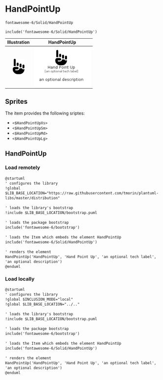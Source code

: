 # HandPointUp


```text
fontawesome-6/Solid/HandPointUp
```

```text
include('fontawesome-6/Solid/HandPointUp')
```



| Illustration | HandPointUp |
| :---: | :---: |
| ![illustration for Illustration](../../fontawesome-6/Solid/HandPointUp.png) | ![illustration for HandPointUp](../../fontawesome-6/Solid/HandPointUp.Local.png) |



## Sprites
The item provides the following sriptes:

- `<$HandPointUpXs>`
- `<$HandPointUpSm>`
- `<$HandPointUpMd>`
- `<$HandPointUpLg>`





## HandPointUp

### Load remotely
```plantuml
@startuml
' configures the library
!global $LIB_BASE_LOCATION="https://raw.githubusercontent.com/tmorin/plantuml-libs/master/distribution"

' loads the library's bootstrap
!include $LIB_BASE_LOCATION/bootstrap.puml

' loads the package bootstrap
include('fontawesome-6/bootstrap')

' loads the Item which embeds the element HandPointUp
include('fontawesome-6/Solid/HandPointUp')

' renders the element
HandPointUp('HandPointUp', 'Hand Point Up', 'an optional tech label', 'an optional description')
@enduml
```

### Load locally
```plantuml
@startuml
' configures the library
!global $INCLUSION_MODE="local"
!global $LIB_BASE_LOCATION="../.."

' loads the library's bootstrap
!include $LIB_BASE_LOCATION/bootstrap.puml

' loads the package bootstrap
include('fontawesome-6/bootstrap')

' loads the Item which embeds the element HandPointUp
include('fontawesome-6/Solid/HandPointUp')

' renders the element
HandPointUp('HandPointUp', 'Hand Point Up', 'an optional tech label', 'an optional description')
@enduml
```

